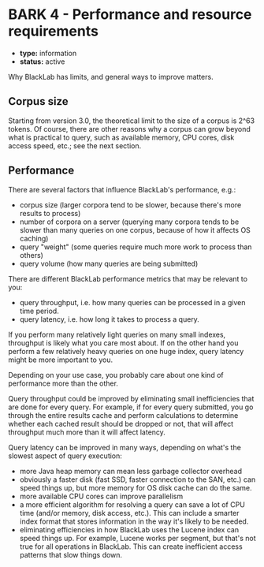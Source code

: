 # BARK 4 - Performance and resource requirements

- **type:** information
- **status:** active

Why BlackLab has limits, and general ways to improve matters.

## Corpus size

Starting from version 3.0, the theoretical limit to the size of a corpus is 2^63 tokens. Of course, there are other reasons why a corpus can grow beyond what is practical to query, such as available memory, CPU cores, disk access speed, etc.; see the next section.

## Performance

There are several factors that influence BlackLab's performance, e.g.:

- corpus size (larger corpora tend to be slower, because there's more results to process)
- number of corpora on a server (querying many corpora tends to be slower than many queries on one corpus, because of how it affects OS caching)
- query "weight" (some queries require much more work to process than others)
- query volume (how many queries are being submitted)

There are different BlackLab performance metrics that may be relevant to you:
- query throughput, i.e. how many queries can be processed in a given time period.
- query latency, i.e. how long it takes to process a query.

If you perform many relatively light queries on many small indexes, throughput is likely what you care most about. If on the other hand you perform a few relatively heavy queries on one huge index, query latency might be more important to you.

Depending on your use case, you probably care about one kind of performance more than the other.

Query throughput could be improved by eliminating small inefficiencies that are done for every query. For example, if for every query submitted, you go through the entire results cache and perform calculations to determine whether each cached result should be dropped or not, that will affect throughput much more than it will affect latency.

Query latency can be improved in many ways, depending on what's the slowest aspect of query execution:
- more Java heap memory can mean less garbage collector overhead
- obviously a faster disk (fast SSD, faster connection to the SAN, etc.) can speed things up, but more memory for OS disk cache can do the same.
- more available CPU cores can improve parallelism
- a more efficient algorithm for resolving a query can save a lot of CPU time (and/or memory, disk access, etc.). This can include a smarter index format that stores information in the way it's likely to be needed. 
- eliminating efficiencies in how BlackLab uses the Lucene index can speed things up. For example, Lucene works per segment, but that's not true for all operations in BlackLab. This can create inefficient access patterns that slow things down. 
